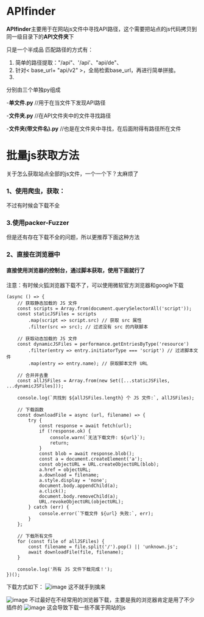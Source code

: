 # APIfinder
**APIfinder**主要用于在网站js文件中寻找API路径，这个需要把站点的js代码拷贝到同一级目录下的**API文件夹**下

  只是一个半成品
匹配路径的方式有：
1. 简单的路径提取："/api"、'/api'、"api/de"、
2. 针对< base_url+ "api/v2" >，全局检索base_url，再进行简单拼接。
3. 
  分别由三个单独py组成

-**单文件.py**   //用于在当文件下发现API路径

-**文件夹.py**     //在API文件夹中的文件寻找路径

-**文件夹(带文件名).py**     //也是在文件夹中寻找，在后面附得有路径所在文件

# 批量js获取方法
关于怎么获取站点全部的js文件，一个一个下？太麻烦了
### 1、使用爬虫，获取：
不过有时候会下载不全
### 3.使用packer-Fuzzer
但是还有存在下载不全的问题，所以更推荐下面这种方法
### 2、直接在浏览器中
#### 直接使用浏览器的控制台，通过脚本获取，使用下面就行了

注意：有时候火狐浏览器下载不了，可以使用微软官方浏览器和google下载
```
(async () => {
    // 获取静态加载的 JS 文件
    const scripts = Array.from(document.querySelectorAll('script'));
    const staticJSFiles = scripts
        .map(script => script.src) // 获取 src 属性
        .filter(src => src); // 过滤没有 src 的内联脚本

    // 获取动态加载的 JS 文件
    const dynamicJSFiles = performance.getEntriesByType('resource')
        .filter(entry => entry.initiatorType === 'script') // 过滤脚本文件
        .map(entry => entry.name); // 获取脚本文件 URL

    // 合并并去重
    const allJSFiles = Array.from(new Set([...staticJSFiles, ...dynamicJSFiles]));

    console.log(`共找到 ${allJSFiles.length} 个 JS 文件:`, allJSFiles);

    // 下载函数
    const downloadFile = async (url, filename) => {
        try {
            const response = await fetch(url);
            if (!response.ok) {
                console.warn(`无法下载文件: ${url}`);
                return;
            }
            const blob = await response.blob();
            const a = document.createElement('a');
            const objectURL = URL.createObjectURL(blob);
            a.href = objectURL;
            a.download = filename;
            a.style.display = 'none';
            document.body.appendChild(a);
            a.click();
            document.body.removeChild(a);
            URL.revokeObjectURL(objectURL);
        } catch (err) {
            console.error(`下载文件 ${url} 失败:`, err);
        }
    };

    // 下载所有文件
    for (const file of allJSFiles) {
        const filename = file.split('/').pop() || 'unknown.js';
        await downloadFile(file, filename);
    }

    console.log('所有 JS 文件下载完成！');
})();

```
下载方式如下：
![image](https://github.com/user-attachments/assets/55bc2acc-ebc7-474b-a759-ff54fc3626e4)
这不就手到擒来

![image](https://github.com/user-attachments/assets/bcbcd728-2dfd-4ed8-88bf-e1555f8fd062)
不过最好在不经常用的浏览器下载，主要是我的浏览器肯定是用了不少插件的
![image](https://github.com/user-attachments/assets/5721b0bd-6f64-4066-9586-b9584c50b47f)
这会导致下载一些不属于网站的js
